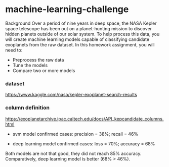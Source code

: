 # machine-learning-challenge
Background
Over a period of nine years in deep space, the NASA Kepler space telescope has been out on a planet-hunting mission to discover hidden planets outside of our solar system.
To help process this data, you will create machine learning models capable of classifying candidate exoplanets from the raw dataset.
In this homework assignment, you will need to:

- Preprocess the raw data
- Tune the models
- Compare two or more models

### dataset
https://www.kaggle.com/nasa/kepler-exoplanet-search-results

### column definition
https://exoplanetarchive.ipac.caltech.edu/docs/API_kepcandidate_columns.html


* svm model
confirmed cases: precision = 38%; recall = 46%

* deep learning model
confirmed cases: loss = 70%; accuracy = 68%

Both models are not that good, they did not reach 85% accuracy.  Comparatively, deep learning model is better (68% > 46%).

